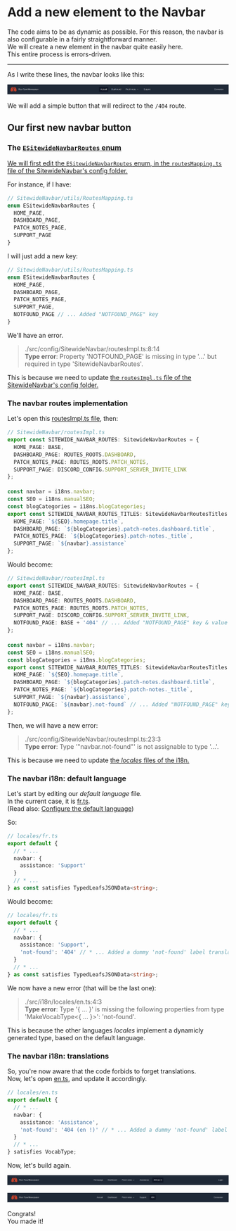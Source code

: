 # Add a new element to the Navbar

The code aims to be as dynamic as possible. For this reason, the navbar is also configurable in a fairly straightforward manner.  
We will create a new element in the navbar quite easily here.  
This entire process is errors-driven.

---

As I write these lines, the navbar looks like this:

<p align="center"><img src="./Assets/01.add-new-navbar-element/navbar-initial-state.png" alt="Navbar initial state"/></p>

We will add a simple button that will redirect to the `/404` route.

## Our first new navbar button

### The [`ESitewideNavbarRoutes` enum](/src/config/SitewideNavbar/utils/RoutesMapping.ts)

[We will first edit the `ESitewideNavbarRoutes` enum, in the `routesMapping.ts` file of the SitewideNavbar's config folder.](/src/config/SitewideNavbar/utils/RoutesMapping.ts)

For instance, if I have:

```ts
// SitewideNavbar/utils/RoutesMapping.ts
enum ESitewideNavbarRoutes {
  HOME_PAGE,
  DASHBOARD_PAGE,
  PATCH_NOTES_PAGE,
  SUPPORT_PAGE
}
```

I will just add a new key:

```ts
// SitewideNavbar/utils/RoutesMapping.ts
enum ESitewideNavbarRoutes {
  HOME_PAGE,
  DASHBOARD_PAGE,
  PATCH_NOTES_PAGE,
  SUPPORT_PAGE,
  NOTFOUND_PAGE // ... Added "NOTFOUND_PAGE" key
}
```

We'll have an error.

> ./src/config/SitewideNavbar/routesImpl.ts:8:14  
> **Type error**: Property 'NOTFOUND_PAGE' is missing in type '...' but required in type 'SitewideNavbarRoutes'.

This is because we need to update [the `routesImpl.ts` file of the SitewideNavbar's config folder.](/src/config/SitewideNavbar/routesImpl.ts)

### The navbar routes implementation

Let's open this [routesImpl.ts file](/src/config/SitewideNavbar/routesImpl.ts), then:

```ts
// SitewideNavbar/routesImpl.ts
export const SITEWIDE_NAVBAR_ROUTES: SitewideNavbarRoutes = {
  HOME_PAGE: BASE,
  DASHBOARD_PAGE: ROUTES_ROOTS.DASHBOARD,
  PATCH_NOTES_PAGE: ROUTES_ROOTS.PATCH_NOTES,
  SUPPORT_PAGE: DISCORD_CONFIG.SUPPORT_SERVER_INVITE_LINK
};

const navbar = i18ns.navbar;
const SEO = i18ns.manualSEO;
const blogCategories = i18ns.blogCategories;
export const SITEWIDE_NAVBAR_ROUTES_TITLES: SitewideNavbarRoutesTitles = {
  HOME_PAGE: `${SEO}.homepage.title`,
  DASHBOARD_PAGE: `${blogCategories}.patch-notes.dashboard.title`,
  PATCH_NOTES_PAGE: `${blogCategories}.patch-notes._title`,
  SUPPORT_PAGE: `${navbar}.assistance`
};
```

Would become:

```ts
// SitewideNavbar/routesImpl.ts
export const SITEWIDE_NAVBAR_ROUTES: SitewideNavbarRoutes = {
  HOME_PAGE: BASE,
  DASHBOARD_PAGE: ROUTES_ROOTS.DASHBOARD,
  PATCH_NOTES_PAGE: ROUTES_ROOTS.PATCH_NOTES,
  SUPPORT_PAGE: DISCORD_CONFIG.SUPPORT_SERVER_INVITE_LINK,
  NOTFOUND_PAGE: BASE + '404' // ... Added "NOTFOUND_PAGE" key & value
};

const navbar = i18ns.navbar;
const SEO = i18ns.manualSEO;
const blogCategories = i18ns.blogCategories;
export const SITEWIDE_NAVBAR_ROUTES_TITLES: SitewideNavbarRoutesTitles = {
  HOME_PAGE: `${SEO}.homepage.title`,
  DASHBOARD_PAGE: `${blogCategories}.patch-notes.dashboard.title`,
  PATCH_NOTES_PAGE: `${blogCategories}.patch-notes._title`,
  SUPPORT_PAGE: `${navbar}.assistance`,
  NOTFOUND_PAGE: `${navbar}.not-found` // ... Added "NOTFOUND_PAGE" key & value
};
```

Then, we will have a new error:

> ./src/config/SitewideNavbar/routesImpl.ts:23:3  
> **Type error**: Type '"navbar.not-found"' is not assignable to type '...'.

This is because we need to update [the _locales_ files of the i18n.](/src/i18n/locales/)

### The navbar i18n: default language

Let's start by editing our _default language_ file.  
In the current case, it is [fr.ts](/src/i18n/locales/fr.ts).  
(Read also: [Configure the default language](/doc/i18n/01.configure-default-language.md))

So:

```ts
// locales/fr.ts
export default {
  // * ...
  navbar: {
    assistance: 'Support'
  }
  // * ...
} as const satisfies TypedLeafsJSONData<string>;
```

Would become:

```ts
// locales/fr.ts
export default {
  // * ...
  navbar: {
    assistance: 'Support',
    'not-found': '404' // * ... Added a dummy 'not-found' label translation for the fr.ts file
  }
  // * ...
} as const satisfies TypedLeafsJSONData<string>;
```

We now have a new error (that will be the last one):

> ./src/i18n/locales/en.ts:4:3  
> **Type error**: Type '{ ... }' is missing the following properties from type 'MakeVocabType<{ ... }>': 'not-found'.

This is because the other languages _locales_ implement a dynamicly generated type, based on the default language.

### The navbar i18n: translations

So, you're now aware that the code forbids to forget translations.  
Now, let's open [en.ts](/src/i18n/locales/en.ts), and update it accordingly.

```ts
// locales/en.ts
export default {
  // * ...
  navbar: {
    assistance: 'Assistance',
    'not-found': '404 (en !)' // * ... Added a dummy 'not-found' label translation for the en.ts file
  }
  // * ...
} satisfies VocabType;
```

Now, let's build again.

<p align="center"><img src="./Assets/01.add-new-navbar-element/updated-navbar-en.png" alt="Updated navbar (en)"/></p>
<p align="center"><img src="./Assets/01.add-new-navbar-element/updated-navbar-fr.png" alt="Updated navbar (fr)"/></p>

Congrats!  
You made it!
